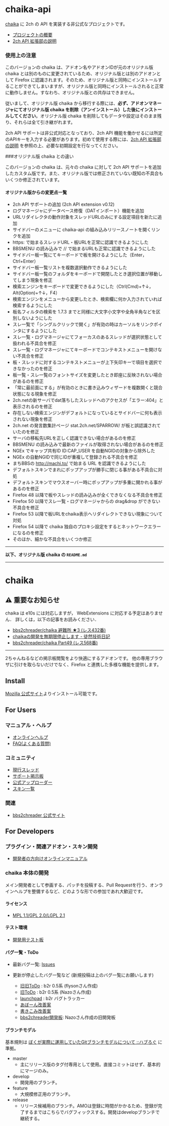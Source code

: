 chaika-api
==========

[chaika](https://github.com/chaika/chaika) に 2ch の API を実装する非公式なプロジェクトです。

* [プロジェクトの概要](https://github.com/masami-dev/chaika-api/wiki)
* [2ch API 拡張部の説明](https://github.com/masami-dev/chaika-api/wiki/%E4%BB%98%E5%B1%9E%E6%96%87%E6%9B%B8%28README%29)

### 使用上の注意

このバージョンの chaika は、アドオン名やアドオンIDが元のオリジナル版 chaika とは別のものに変更されているため、オリジナル版とは別のアドオンとして Firefox に認識されます。そのため、オリジナル版と同時にインストールすることができてしまいますが、オリジナル版と同時にインストールされると正常に動作しません。すなわち、オリジナル版との共存はできません。

従いまして、オリジナル版 chaika から移行する際には、**必ず、アドオンマネージャにてオリジナル版 chaika を削除（アンインストール）した後にインストールしてください**。オリジナル版 chaika を削除してもデータや設定はそのまま残り、それらは全て引き継がれます。

2ch API サポートは非公式対応となっており、2ch API 機能を働かせるには所定のAPIキーを入力する必要があります。初めて使用する際には、[2ch API 拡張部の説明](https://github.com/masami-dev/chaika-api/wiki/%E4%BB%98%E5%B1%9E%E6%96%87%E6%9B%B8%28README%29) を参照の上、必要な初期設定を行なってください。

###オリジナル版 chaika との違い

このバージョンの chaika は、元々の chaika に対して 2ch API サポートを追加したカスタム版です。また、オリジナル版では修正されていない既知の不具合もいくつか修正されています。

#### オリジナル版からの変更点一覧

* 2ch API サポートの追加 (2ch API extension v0.12)
* ログマネージャにデータベース修復（DATインポート）機能を追加
* URLリダイレクタの動作対象をスレッドURLのみにする設定項目を新たに追加
* サイドバーのメニューに chaika-api の組み込みリリースノートを開くリンクを追加
* https: で始まるスレッドURL・板URLを正常に認識できるようにした
* BBSMENU の読み込みで // で始まるURLも正常に認識できるようにした
* サイドバー板一覧にてキーボードで板を開けるようにした（Enter，Ctrl+Enter）
* サイドバー板一覧リストを複数選択動作できるようにした
* サイドバー板一覧のフォルダをキーボードで開閉したとき選択位置が移動してしまう現象を修正
* 検索エンジンをキーボードで変更できるようにした（Ctrl(Cmd)+↑↓，Alt(Option)+↑↓，F4）
* 検索エンジンをメニューから変更したとき、検索欄に何か入力されていれば検索するようにした
* 板名フィルタの検索を 1.7.3 までと同様に大文字小文字や全角半角などを区別しないようにした
* スレ一覧で「シングルクリックで開く」が有効の時はカーソルをリンクポインタにするようにした
* スレ一覧・ログマネージャにてフォーカスのあるスレッドが選択状態として扱われる不具合を修正
* スレ一覧・ログマネージャにてキーボードでコンテキストメニューを開けない不具合を修正
* 板・スレッドに対するコンテキストメニューが上下矢印キーで項目を選択できなかったのを修正
* 板一覧・スレ一覧のフォントサイズを変更したとき即座に反映されない場合があるのを修正
* 「常に最前面にする」が有効のときに書き込みウィザードを複数開くと競合状態になる現象を修正
* 2ch.netの新サーバでdat落ちしたスレッドへのアクセスが「エラー:404」と表示されるのを修正
* 存在しない検索エンジンがデフォルトになっているとサイドバーに何も表示されない現象を修正
* 2ch.net の発言数集計ページ stat.2ch.net/SPARROW/ が板と誤認識されていたのを修正
* サーバの移転先URLを正しく認識できない場合があるのを修正
* BBSMENU の読み込みで最新のファイルが取得されない場合があるのを修正
* NGEx でキャップ共有ID ID:CAP_USER を自動NGIDの対象から除外した
* NGEx の自動NGIDで同じIDが重複して登録される不具合を修正
* まちBBSの http://machi.to/ で始まる URL を認識できるようにした
* デフォルトスキンでまれにポップアップが勝手に閉じる事がある不具合に対処
* デフォルトスキンでマウスオーバー時にポップアップが多重に開かれる事があるのを修正
* Firefox 48 以降で板やスレッドの読み込みが全くできなくなる不具合を修正
* Firefox 50 以降でスレ一覧・ログマネージャからの drag&drop ができない不具合を修正
* Firefox 53 以降で板URLをchaika表示へリダイレクトできない現象について対処
* Firefox 54 以降で chaika 独自のプロキシ設定をするとネットワークエラーになるのを修正
* そのほか、細かな不具合をいくつか修正


----

**以下、オリジナル版 chaika の `README.md`**

----

# chaika

## :warning: 重要なお知らせ
chaika は e10s には対応しますが， WebExtensions に対応する予定はありません．
詳しくは，以下の記事をお読みください．

- [bbs2chreader/chaika 避難所 ★3 (レス432番)](http://jbbs.shitaraba.net/bbs/read.cgi/computer/44179/1435322223/432)
- [chaikaの開発を無期限停止します - 徒然技術日記](http://nodaguti.hatenablog.com/entry/2015/09/13/222613)
- [bbs2chreader/chaika Part49 (レス568番)](http://potato.2ch.net/test/read.cgi/software/1434991857/568)

----

2ちゃんねるなどの掲示板閲覧をより快適にするアドオンです。
他の専用ブラウザに引けを取らないだけでなく、Firefox と連携した多様な機能を提供します。

## Install

[Mozilla 公式サイト](https://addons.mozilla.org/ja/firefox/addon/chaika/)よりインストール可能です。

## For Users
### マニュアル・ヘルプ
* [オンラインヘルプ](https://github.com/chaika/chaika/wiki)
* [FAQ(よくある質問)](http://bbs2ch.osdn.jp/?page=FAQ)

### コミュニティ
* [現行スレッド](http://refind2ch.org/search?q=chaika)
* [サポート掲示板](http://jbbs.shitaraba.net/computer/44179/)
* [公式アップローダー](http://bbs2ch.osdn.jp/uploader/upload.php)
* [スキン一覧](http://bbs2ch.osdn.jp/?page=Skin%2F0.4.5)

### 関連
* [bbs2chreader 公式サイト](http://bbs2ch.osdn.jp/)

## For Developers
### プラグイン・関連アドオン・スキン開発
* [開発者の方向けオンラインマニュアル](https://github.com/chaika/chaika/wiki#%E9%96%8B%E7%99%BA%E8%80%85%E3%81%AE%E6%96%B9%E5%90%91%E3%81%91)

### chaika 本体の開発
メイン開発者として参画する、パッチを投稿する、Pull Requestを行う、オンラインヘルプを整備するなど、どのような形での参加であれ大歓迎です。

#### ライセンス
- [MPL 1.1/GPL 2.0/LGPL 2.1](https://github.com/chaika/chaika/blob/develop/chaika/license.txt)

#### テスト環境
* [開発用テスト板](http://jbbs.shitaraba.net/computer/43679/)

#### バグ一覧・ToDo
* 最新バグ一覧: [Issues](https://github.com/chaika/chaika/issues?q=is%3Aopen+is%3Aissue+-label%3Afixed)

* 更新が停止したバグ一覧など (新規投稿は上のバグ一覧にお願いします)
  * [旧旧ToDo](https://spreadsheets.google.com/pub?key=pbbe5TFNb21RVxOf7ygNJfg) : b2r 0.5系 (flysonさん作成)
  * [旧ToDo](http://d.hatena.ne.jp/nazodane/20080609/1212999112) : b2r 0.5系 (Nazoさん作成)
  * [launchpad](https://bugs.launchpad.net/bbs2ch) : b2r バグトラッカー
  * [あぼーん改善案](http://bbs2ch.osdn.jp/?page=%A4%A2%A4%DC%A1%BC%A4%F3%B2%FE%C1%B1)
  * [書きこみ改善案](http://bbs2ch.osdn.jp/?page=%BD%F1%A4%AD%B9%FE%A4%DF%B2%FE%C1%B1)
  * [bbs2chreader開発板](http://jbbs.shitaraba.net/computer/41231/): Nazoさん作成の旧開発板

#### ブランチモデル
基本規則は [ぼくが実際に運用していたGitブランチモデルについて ::ハブろぐ](http://havelog.ayumusato.com/develop/git/e513-git_branch_model.html) に準拠。

* master
  - 主にリリース版のタグ付専用として使用。直接コミットはせず、基本的にマージのみ。
* develop
  - 開発用のブランチ。
* feature
  - 大規模修正用のブランチ。
* release
  - リリース候補用のブランチ。AMOは登録に時間がかかるため、登録が完了するまではこちらでバグフィックスする。開発はdevelopブランチで継続する。
